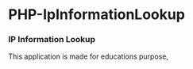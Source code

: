 # PHP-IpInformationLookup
### IP Information Lookup

This application is made for educations purpose,
